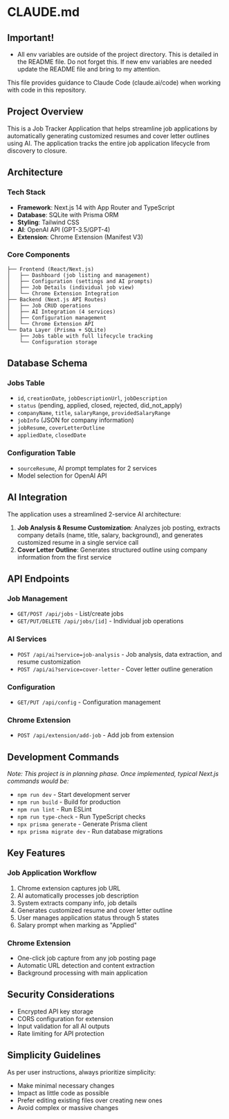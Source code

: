 # CLAUDE.md
## Important!
- All env variables are outside of the project directory.  This is detailed in the README file.  Do not forget this.  If new env variables are needed update the README file and bring to my attention.

This file provides guidance to Claude Code (claude.ai/code) when working with code in this repository.

## Project Overview

This is a Job Tracker Application that helps streamline job applications by automatically generating customized resumes and cover letter outlines using AI. The application tracks the entire job application lifecycle from discovery to closure.

## Architecture

### Tech Stack
- **Framework**: Next.js 14 with App Router and TypeScript
- **Database**: SQLite with Prisma ORM
- **Styling**: Tailwind CSS
- **AI**: OpenAI API (GPT-3.5/GPT-4)
- **Extension**: Chrome Extension (Manifest V3)

### Core Components
```
├── Frontend (React/Next.js)
│   ├── Dashboard (job listing and management)
│   ├── Configuration (settings and AI prompts)
│   ├── Job Details (individual job view)
│   └── Chrome Extension Integration
├── Backend (Next.js API Routes)
│   ├── Job CRUD operations
│   ├── AI Integration (4 services)
│   ├── Configuration management
│   └── Chrome Extension API
└── Data Layer (Prisma + SQLite)
    ├── Jobs table with full lifecycle tracking
    └── Configuration storage
```

## Database Schema

### Jobs Table
- `id`, `creationDate`, `jobDescriptionUrl`, `jobDescription`
- `status` (pending, applied, closed, rejected, did_not_apply)
- `companyName`, `title`, `salaryRange`, `providedSalaryRange`
- `jobInfo` (JSON for company information)
- `jobResume`, `coverLetterOutline`
- `appliedDate`, `closedDate`

### Configuration Table
- `sourceResume`, AI prompt templates for 2 services
- Model selection for OpenAI API

## AI Integration

The application uses a streamlined 2-service AI architecture:
1. **Job Analysis & Resume Customization**: Analyzes job posting, extracts company details (name, title, salary, background), and generates customized resume in a single service call
2. **Cover Letter Outline**: Generates structured outline using company information from the first service

## API Endpoints

### Job Management
- `GET/POST /api/jobs` - List/create jobs
- `GET/PUT/DELETE /api/jobs/[id]` - Individual job operations

### AI Services
- `POST /api/ai?service=job-analysis` - Job analysis, data extraction, and resume customization
- `POST /api/ai?service=cover-letter` - Cover letter outline generation

### Configuration
- `GET/PUT /api/config` - Configuration management

### Chrome Extension
- `POST /api/extension/add-job` - Add job from extension

## Development Commands

*Note: This project is in planning phase. Once implemented, typical Next.js commands would be:*
- `npm run dev` - Start development server
- `npm run build` - Build for production
- `npm run lint` - Run ESLint
- `npm run type-check` - Run TypeScript checks
- `npx prisma generate` - Generate Prisma client
- `npx prisma migrate dev` - Run database migrations

## Key Features

### Job Application Workflow
1. Chrome extension captures job URL
2. AI automatically processes job description
3. System extracts company info, job details
4. Generates customized resume and cover letter outline
5. User manages application status through 5 states
6. Salary prompt when marking as "Applied"

### Chrome Extension
- One-click job capture from any job posting page
- Automatic URL detection and content extraction
- Background processing with main application

## Security Considerations
- Encrypted API key storage
- CORS configuration for extension
- Input validation for all AI outputs
- Rate limiting for API protection

## Simplicity Guidelines

As per user instructions, always prioritize simplicity:
- Make minimal necessary changes
- Impact as little code as possible
- Prefer editing existing files over creating new ones
- Avoid complex or massive changes